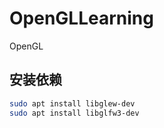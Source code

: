 # OpenGLLearning
OpenGL

## 安装依赖
```sh
sudo apt install libglew-dev
sudo apt install libglfw3-dev
```
